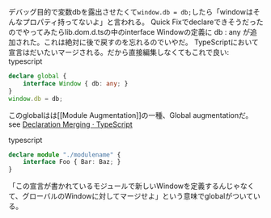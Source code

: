 
デバッグ目的で変数dbを露出させたくて`window.db = db;`したら「windowはそんなプロパティ持ってないよ」と言われる。
Quick Fixでdeclareできそうだったのでやってみたらlib.dom.d.tsの中のinterface Windowの定義に db : any が追加された。これは絶対に後で戻すのを忘れるのでいやだ。
TypeScriptにおいて宣言はだいたいマージされる。だから直接編集しなくてもこれで良い:
typescript

```typescript
declare global {
    interface Window { db: any; }
}
window.db = db;
```


このglobalはは[[Module Augmentation]]の一種、Global augmentationだ。see [Declaration Merging · TypeScript](https://www.typescriptlang.org/docs/handbook/declaration-merging.html)

typescript

```typescript
declare module "./modulename" {
    interface Foo { Bar: Baz; }
}
```


「この宣言が書かれているモジュールで新しいWindowを定義するんじゃなくて、グローバルのWindowに対してマージせよ」という意味でglobalがついている。
